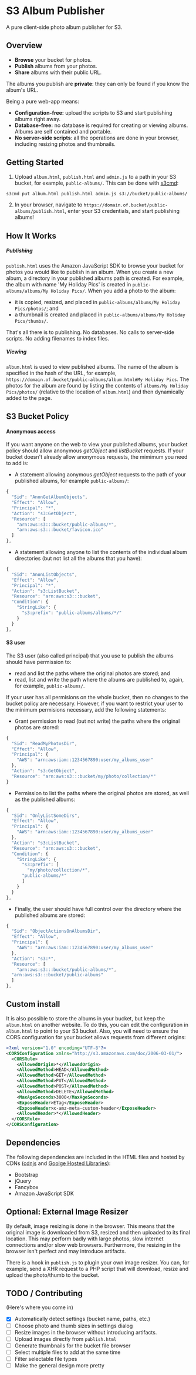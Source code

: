 # S3 Album Publisher
A pure client-side photo album publisher for S3.

## Overview
- <b>Browse</b> your bucket for photos.
- <b>Publish</b> albums from your photos.
- <b>Share</b> albums with their public URL.

The albums you publish are <b>private</b>: they can only be found if you
know the album's URL.

Being a pure web-app means:
- <b>Configuration-free:</b> upload the scripts to S3 and start publishing albums right away.
- <b>Database-free:</b> no database is required for creating or viewing albums. Albums are self contained and portable.
- <b>No server-side scripts</b>: all the operations are done in your
  browser, including resizing photos and thumbnails.

## Getting Started

1. Upload `album.html`, `publish.html` and `admin.js` to a path in
your S3 bucket, for example, `public-albums/`. This can be done with
[s3cmd](https://github.com/s3tools/s3cmd):
```bash
s3cmd put album.html publish.html admin.js s3://bucket/public-albums/
```
2. In your browser, navigate to `https://domain.of.bucket/public-albums/publish.html`,
   enter your S3 credentials, and start publishing albums!

## How It Works

##### Publishing
`publish.html` uses the Amazon JavaScript SDK to browse your bucket for
photos you would like to publish in an album. When you create a new
album, a directory in your published albums path is created. For
example, the album with name 'My Holiday Pics' is created in
`public-albums/albums/My Holiday Pics/`. When you add a photo to the
album:
 - it is copied, resized, and placed in `public-albums/albums/My Holiday Pics/photos/`; and
 - a thumbnail is created and placed in `public-albums/albums/My Holiday Pics/thumbs/`.

That's all there is to publishing. No databases. No calls to server-side
scripts. No adding filenames to index files.

##### Viewing
`album.html` is used to view published albums. The name of the album is
specified in the hash of the URL, for example,
`https://domain.of.bucket/public-albums/album.html#My Holiday
Pics`.  The photos for the album are found by listing the contents of
`albums/My Holiday Pics/photos/` (relative to the location of
`album.html`) and then dynamically added to the page.

## S3 Bucket Policy

#### Anonymous access
If you want anyone on the web to view your published albums, your bucket
policy should allow anonymous <i>getObject</i> and <i>listBucket</i>
requests. If your bucket doesn't already allow anonymous requests, the
mimimum you need to add is:

- A statement allowing aonymous <i>getObject</i> requests to the
path of your published albums, for example `public-albums/`:

```js
{
  "Sid": "AnonGetAlbumObjects",
  "Effect": "Allow",
  "Principal": "*",
  "Action": "s3:GetObject",
  "Resource": [
    "arn:aws:s3:::bucket/public-albums/*",
    "arn:aws:s3:::bucket/favicon.ico"
  ]
},
```
- A statement allowing anyone to list the contents of the individual
  album directories (but not list all the albums that you have):
```js
{
  "Sid": "AnonListObjects",
  "Effect": "Allow",
  "Principal": "*",
  "Action": "s3:ListBucket",
  "Resource": "arn:aws:s3:::bucket",
  "Condition": {
    "StringLike": {
      "s3:prefix": "public-albums/albums/*/"
    }
  }
},
```

#### S3 user
The S3 user (also called principal) that you use to publish the albums
should have permission to:
 - read and list the paths where the original photos are stored; and
 - read, list and write the path where the albums are published to,
   again, for example, `public-albums/`.

If your user has all permisions on the whole bucket, then no changes to
the bucket policy are necessary. However, if you want to restrict your
user to the minimum permisions necessary, add the following statements:

- Grant permission to read (but not write) the paths where the original
  photos are stored:

```js
{
  "Sid": "ReadMyPhotosDir",
  "Effect": "Allow",
  "Principal": {
    "AWS": "arn:aws:iam::1234567890:user/my_albums_user"
  },
  "Action": "s3:GetObject",
  "Resource": "arn:aws:s3:::bucket/my/photo/collection/*"
}
```
- Permission to list the paths where the original photos are stored, as
  well as the published albums:
```js
{
  "Sid": "OnlyListSomeDirs",
  "Effect": "Allow",
  "Principal": {
    "AWS": "arn:aws:iam::1234567890:user/my_albums_user"
  },
  "Action": "s3:ListBucket",
  "Resource": "arn:aws:s3:::bucket",
  "Condition": {
    "StringLike": {
      "s3:prefix": [
        "my/photo/collection/*",
      "public-albums/*"
      ]
    }
  }
},
```
- Finally, the user should have full control over the directory where
  the published albums are stored:
```js
{
  "Sid": "ObjectActionsOnAlbumsDir",
  "Effect": "Allow",
  "Principal": {
    "AWS": "arn:aws:iam::1234567890:user/my_albums_user"
  },
  "Action": "s3:*",
  "Resource": [
    "arn:aws:s3:::bucket/public-albums/*",
  "arn:aws:s3:::bucket/public-albums"
  ]
},
```
 
## Custom install

It is also possible to store the albums in your bucket, but keep the
`album.html` on another website. To do this, you can edit the
configuration in `album.html` to point to your S3 bucket. Also, you will
need to ensure the CORS configuration for your bucket allows requests
from different origins:

```xml
<?xml version="1.0" encoding="UTF-8"?>
<CORSConfiguration xmlns="http://s3.amazonaws.com/doc/2006-03-01/">
  <CORSRule>
    <AllowedOrigin>*</AllowedOrigin>
    <AllowedMethod>HEAD</AllowedMethod>
    <AllowedMethod>GET</AllowedMethod>
    <AllowedMethod>PUT</AllowedMethod>
    <AllowedMethod>POST</AllowedMethod>
    <AllowedMethod>DELETE</AllowedMethod>
    <MaxAgeSeconds>3000</MaxAgeSeconds>
    <ExposeHeader>ETag</ExposeHeader>
    <ExposeHeader>x-amz-meta-custom-header</ExposeHeader>
    <AllowedHeader>*</AllowedHeader>
  </CORSRule>
</CORSConfiguration>
```

## Dependencies

The following dependencies are included in the HTML files and hosted by
CDNs ([cdnjs](https://cdnjs.com/about) and [Goolge Hosted
Libraries](https://developers.google.com/speed/libraries/)):

- Bootstrap
- jQuery
- Fancybox
- Amazon JavaScript SDK

## Optional: External Image Resizer
By default, image resizing is done in the browser. This means that the
original image is downloaded from S3, resized and then uploaded to its
final location. This may perform badly with large photos, slow internet
connections and/or slow web browsers. Furthermore, the resizing in the
browser isn't perfect and may introduce artifacts.

There is a hook in `publish.js` to plugin your own image resizer. You
can, for example, send a XHR request to a PHP script that will download,
resize and upload the photo/thumb to the bucket.

## TODO / Contributing

(Here's where you come in)

- [x] Automatically detect settings (bucket name, paths, etc.)
- [ ] Choose photo and thumb sizes in settings dialog
- [ ] Resize images in the browser without introducing artifacts.
- [ ] Upload images directly from `publish.html`
- [ ] Generate thumbnails for the bucket file browser
- [ ] Select multiple files to add at the same time
- [ ] Filter selectable file types
- [ ] Make the general design more pretty
